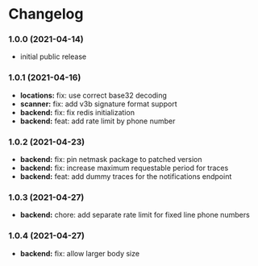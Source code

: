 # Changelog

### 1.0.0 (2021-04-14)

* initial public release

### 1.0.1 (2021-04-16)

* **locations:** fix: use correct base32 decoding
* **scanner:** fix: add v3b signature format support
* **backend:** fix: fix redis initialization
* **backend:** feat: add rate limit by phone number

### 1.0.2 (2021-04-23)

* **backend:** fix: pin netmask package to patched version
* **backend:** fix: increase maximum requestable period for traces
* **backend:** feat: add dummy traces for the notifications endpoint

### 1.0.3 (2021-04-27)

* **backend:** chore: add separate rate limit for fixed line phone numbers

### 1.0.4 (2021-04-27)

* **backend:** fix: allow larger body size